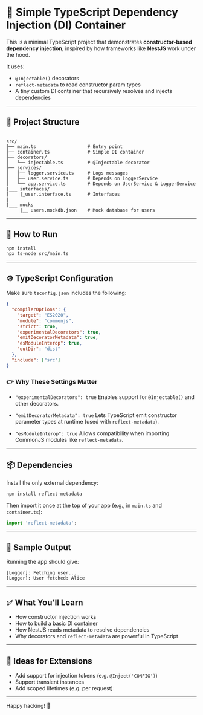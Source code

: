 # 🧠 Simple TypeScript Dependency Injection (DI) Container

This is a minimal TypeScript project that demonstrates **constructor-based dependency injection**, inspired by how frameworks like **NestJS** work under the hood.

It uses:
- `@Injectable()` decorators
- `reflect-metadata` to read constructor param types
- A tiny custom DI container that recursively resolves and injects dependencies

---

## 📁 Project Structure

```

src/
├── main.ts                   # Entry point
├── container.ts              # Simple DI container
├── decorators/
│   └── injectable.ts         # @Injectable decorator
├── services/
│   ├── logger.service.ts     # Logs messages
│   ├── user.service.ts       # Depends on LoggerService
│   └── app.service.ts        # Depends on UserService & LoggerService
|___ interfaces/
|    |_user.interface.ts      # Interfaces
|
|___ mocks
     |__ users.mockdb.json    # Mock database for users
````

---

## 🚀 How to Run

```bash
npm install
npx ts-node src/main.ts
````

---

## ⚙️ TypeScript Configuration

Make sure `tsconfig.json` includes the following:

```json
{
  "compilerOptions": {
    "target": "ES2020",
    "module": "commonjs",
    "strict": true,
    "experimentalDecorators": true,
    "emitDecoratorMetadata": true,
    "esModuleInterop": true,
    "outDir": "dist"
  },
  "include": ["src"]
}
```

### 👉 Why These Settings Matter

* `"experimentalDecorators": true`
  Enables support for `@Injectable()` and other decorators.

* `"emitDecoratorMetadata": true`
  Lets TypeScript emit constructor parameter types at runtime (used with `reflect-metadata`).

* `"esModuleInterop": true`
  Allows compatibility when importing CommonJS modules like `reflect-metadata`.

---

## 📦 Dependencies

Install the only external dependency:

```bash
npm install reflect-metadata
```

Then import it once at the top of your app (e.g., in `main.ts` and `container.ts`):

```ts
import 'reflect-metadata';
```

---

## 🧪 Sample Output

Running the app should give:

```
[Logger]: Fetching user...
[Logger]: User fetched: Alice
```

---

## ✅ What You’ll Learn

* How constructor injection works
* How to build a basic DI container
* How NestJS reads metadata to resolve dependencies
* Why decorators and `reflect-metadata` are powerful in TypeScript

---

## 🔄 Ideas for Extensions

* Add support for injection tokens (e.g. `@Inject('CONFIG')`)
* Support transient instances
* Add scoped lifetimes (e.g. per request)

---

Happy hacking! 🎯
